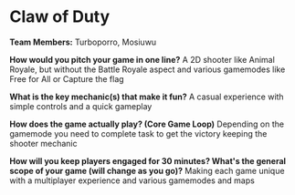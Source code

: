 # Claw of Duty

**Team Members:** Turboporro, Mosiuwu

**How would you pitch your game in one line?**
A 2D shooter like Animal Royale, but without the Battle Royale aspect and various gamemodes like Free for All or Capture the flag

**What is the key mechanic(s) that make it fun?**
A casual experience with simple controls and a quick gameplay

**How does the game actually play? (Core Game Loop)**
Depending on the gamemode you need to complete task to get the victory keeping the shooter mechanic

**How will you keep players engaged for 30 minutes? What's the general scope of your game (will change as you go)?**
Making each game unique with a multiplayer experience and various gamemodes and maps
